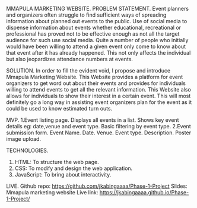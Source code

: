 MMAPULA MARKETING WEBSITE.
PROBLEM STATEMENT.
Event planners and organizers often struggle to find sufficient ways of spreading information about planned out events to the public. Use of social media to dispense information about events whether educational, recreational or professional has proved not to be effective enough as not all the target audience for such use social media. Quite a number of people who initially would have been willing to attend a given event only come to know about that event after it has already happened. This not only affects the individual but also jeopardizes attendance numbers at events.

SOLUTION.
In order to fill the evident void, I propose and introduce Mmapula Marketing Website. This Website provides a platform for event organizers to get word out about their events and provides for individuals willing to attend events to get all the relevant information. This Website also allows for individuals to show their interest in a certain event. This will most definitely go a long way in assisting event organizers plan for the event as it could be used to know estimated turn outs.

MVP.
1.Event listing page.
Displays all events in a list.
 Shows key event details eg: date,venue and event type.
Basic filtering by event type.
2.Event submission form.
   Event Name.
   Date.
   Venue.
   Event type.
   Description.
   Poster image upload.
   
TECHNOLOGIES.
1. HTML: To structure the web page.
2. CSS: To modify and design the web application.
3. JavaScript: To bring about interactivity.


LIVE.
Github repo: https://github.com/jkabingaaaa/Phase-1-Project
Slides: Mmapula marketing website
Live link: https://jkabingaaaa.github.io/Phase-1-Project/

